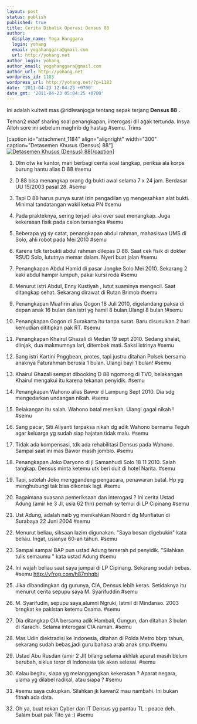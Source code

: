 ```yaml
---
layout: post
status: publish
published: true
title: Cerita Dibalik Operasi Densus 88
author:
  display_name: Yoga Hanggara
  login: yohang
  email: yogahanggara@gmail.com
  url: http://yohang.net
author_login: yohang
author_email: yogahanggara@gmail.com
author_url: http://yohang.net
wordpress_id: 1183
wordpress_url: http://yohang.net/?p=1183
date: '2011-04-23 12:04:25 +0700'
date_gmt: '2011-04-23 05:04:25 +0700'
---
```

Ini adalah kultwit mas @ridlwanjogja tentang sepak terjang **Densus 88 .**

Teman2 maaf sharing soal penangkapan, interogasi dll agak tertunda. Insya Alloh sore ini sebelum maghrib dg hastag #semu. Trims

[caption id="attachment\_1184" align="alignright" width="300" caption="Detasemen Khusus (Densus) 88"] [![](http://yohang.net/wp-content/uploads/Den88_convoy-300x208.jpg "Detasemen Khusus (Densus) 88")[/caption]](http://yohang.net/wp-content/uploads/Den88_convoy.jpg)

1. Dlm otw ke kantor, mari berbagi cerita soal tangkap, periksa ala korps burung hantu alias D 88 #semu

2. D 88 bisa menangkap orang dg bukti awal selama 7 x 24 jam. Berdasar UU 15/2003 pasal 28. #semu

3. Tapi D 88 harus punya surat izin pengadilan yg mengesahkan alat bukti. Minimal tandatangan wakil ketua PN #semu

4. Pada prakteknya, sering terjadi aksi over saat menangkap. Juga kekerasan fisik pada calon tersangka #semu

5. Beberapa yg sy catat, penangkapan abdul rahman, mahasiswa UMS di Solo, ahli robot pada Mei 2010 #semu

6. Karena tdk terbukti abdul rahman dilepas D 88. Saat cek fisik di dokter RSUD Solo, lututnya memar dalam. Nyeri buat jalan #semu

7. Penangkapan Abdul Hamid di pasar Jongke Solo Mei 2010. Sekarang 2 kaki abdul hampir lumpuh, pakai kursi roda #semu

8. Menurut istri Abdul, Enny Kustiyah , lutut suaminya mengecil. Saat ditangkap sehat. Sekarang dirawat di Rutan Brimob #semu

9. Penangkapan Muafirin alias Gogon 18 Juli 2010, digelandang paksa di depan anak 16 bulan dan istri yg hamil 8 bulan.Ulangi 8 bulan !#semu

10. Penangkapan Gogon di Surakarta itu tanpa surat. Baru disusulkan 2 hari kemudian dititipkan pak RT. #semu

11. Penangkapan Khairul Ghazali di Medan 19 sept 2010. Sedang shalat, diinjak, dua makmumnya lari, ditembak mati. Saksi istrinya #semu

12. Sang istri Kartini Pnggbean, protes, tapi justru ditahan Polsek bersama anaknya Faturahman berusia 1 bulan. Ulangi bayi 1 bulan! #semu

13. Khairul Ghazali sempat dibooking D 88 ngomong di TVO, belakangan Khairul mengakui itu karena tekanan penyidik. #semu

14. Penangkapan Wahono alias Bawor d Lampung Sept 2010. Dia sdg mengedarkan undangan nikah. #semu

15. Belakangan itu salah. Wahono batal menikah. Ulangi gagal nikah ! #semu

16. Sang pacar, Siti Aliyanti terpaksa nikah dg adik Wahono bernama Teguh agar keluarga yg sudah siap hajatan tidak malu. #semu

17. Tidak ada kompensasi, tdk ada rehabilitasi Densus pada Wahono. Sampai saat ini mas Bawor masih jomblo. #semu

18. Penangkapan Joko Daryono di jl Samanhudi Solo 18 11 2010. Salah tangkap. Densus minta ketemu utk beri duit di hotel Narita. #semu

19. Tapi, setelah Joko menggandeng pengacara, penawaran batal. Hp yg menghubungi tak bisa dikontak lagi. #semu

20. Bagaimana suasana pemeriksaan dan interogasi ? Ini cerita Ustad Adung (amir ke 3 JI, usia 62 thn) pernah sy temui di LP Cipinang #semu

21. Ust Adung, adalah naib yg menikahkan Noordin dg Munfiatun di Surabaya 22 Juni 2004 #semu

22. Menurut beliau, siksaan lazim digunakan. "Saya bosan digebukin" kata beliau. Ingat, usianya 60-an tahun. #semu

23. Sampai sampai BAP pun ustad Adung terserah pd penyidik. "Silahkan tulis semaumu " kata ustad Adung #semu

24. Ini wajah beliau saat saya jumpai di LP Cipinang. Sekarang sudah bebas. #semu http://yfrog.com/h87mhqbj

25. Jika dibandingkan dg gurunya, CIA, Densus lebih keras. Setidaknya itu menurut cerita sepupu saya M. Syarifuddin #semu

26. M. Syarifudin, sepupu saya,alumni Ngruki, latmil di Mindanao. 2003 brngkat ke pakistan ketemu Osama. #semu

27. Dia ditangkap CIA bersama adik Hambali, Gungun, dan ditahan 3 bulan di Karachi. Selama interogasi CIA ramah. #semu

28. Mas Udin diektradisi ke Indonesia, ditahan di Polda Metro bbrp tahun, sekarang sudah bebas,jadi guru bahasa arab anak smp.#semu

29. Ustad Abu Rusdan (amir 2 JI) bilang selama akhlak aparat masih belum berubah, siklus teror di Indonesia tak akan selesai. #semu

30. Kalau begitu, siapa yg melanggengkan kekerasan ? Aparat negara, ulama yg dilabel radikal, atau siapa ? #semu

31. #semu saya cukupkan. Silahkan jk kawan2 mau nambahi. Ini bukan fitnah ada data.

32. Oh ya, buat rekan Cyber dan IT Densus yg pantau TL : peace deh. Salam buat pak Tito ya :) #semu

